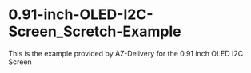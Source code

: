 # 0.91-inch-OLED-I2C-Screen_Scretch-Example
This is the example provided by AZ-Delivery for the 0.91 inch OLED I2C Screen

